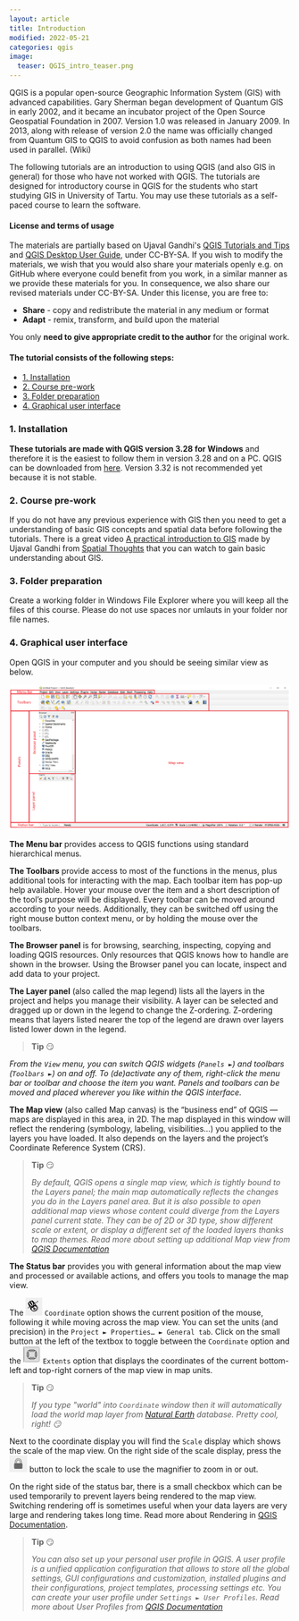 ```yaml
---
layout: article
title: Introduction
modified: 2022-05-21
categories: qgis
image:
  teaser: QGIS_intro_teaser.png
---
```


QGIS is a popular open-source Geographic Information System (GIS) with advanced capabilities. Gary Sherman began development of Quantum GIS in early 2002, and it became an incubator project of the Open Source Geospatial Foundation in 2007. Version 1.0 was released in January 2009. In 2013, along with release of version 2.0 the name was officially changed from Quantum GIS to QGIS to avoid confusion as both names had been used in parallel. (Wiki)

The following tutorials are an introduction to using QGIS (and also GIS in general) for those who have not worked with QGIS. The tutorials are designed for introductory course in QGIS for the students who start studying GIS in University of Tartu. You may use these tutorials as a self-paced course to learn the software.

#### License and terms of usage
The materials are partially based on Ujaval Gandhi's [QGIS Tutorials and Tips](https://www.qgistutorials.com/en/docs/introduction.html) and [QGIS Desktop User Guide](https://docs.qgis.org/3.28/en/docs/user_manual/index.html), under CC-BY-SA. If you wish to modify the materials, we wish that you would also share your materials openly e.g. on GitHub where everyone could benefit from you work, in a similar manner as we provide these materials for you.
In consequence, we also share our revised materials under CC-BY-SA.
Under this license, you are free to:
+ **Share** - copy and redistribute the material in any medium or format
+ **Adapt** - remix, transform, and build upon the material

You only **need to give appropriate credit to the author** for the original work.

#### The tutorial consists of the following steps:

- [1. Installation](#1-installation)
- [2. Course pre-work](#2-course-pre-work)
- [3. Folder preparation](#3-folder-preparation)
- [4. Graphical user interface](#4-graphical-user-interface)

### 1. Installation
**These tutorials are made with QGIS version 3.28 for Windows** and therefore it is the easiest to follow them in version 3.28 and on a PC. QGIS can be downloaded from [here](https://qgis.org/en/site/forusers/download.html). Version 3.32 is not recommended yet because it is not stable.

### 2. Course pre-work
If you do not have any previous experience with GIS then you need to get a understanding of basic GIS concepts and spatial data before following the tutorials. There is a great video [A practical introduction to GIS](https://www.youtube.com/watch?v=yfLjnK569XY) made by Ujaval Gandhi from [Spatial Thoughts](https://spatialthoughts.com/) that you can watch to gain basic understanding about GIS.

### 3. Folder preparation
Create a working folder in Windows File Explorer where you will keep all the files of this course. Please do not use spaces nor umlauts in your folder nor file names.

### 4. Graphical user interface
Open QGIS in your computer and you should be seeing similar view as below.

![image of GUI](../../images/1_user_interface.png)

**The Menu bar** provides access to QGIS functions using standard hierarchical menus.

**The Toolbars** provide access to most of the functions in the menus, plus additional tools for interacting with the map. Each toolbar item has pop-up help available. Hover your mouse over the item and a short description of the tool’s purpose will be displayed. Every toolbar can be moved around according to your needs. Additionally, they can be switched off using the right mouse button context menu, or by holding the mouse over the toolbars.

**The Browser panel** is for browsing, searching, inspecting, copying and loading QGIS resources. Only resources that QGIS knows how to handle are shown in the browser. Using the Browser panel you can locate, inspect and add data to your project.

**The Layer panel** (also called the map legend) lists all the layers in the project and helps you manage their visibility. A layer can be selected and dragged up or down in the legend to change the Z-ordering. Z-ordering means that layers listed nearer the top of the legend are drawn over layers listed lower down in the legend.

>**Tip** :smirk:
>
*From the `View` menu, you can switch QGIS widgets (`Panels ►`) and toolbars (`Toolbars ►`) on and off. To (de)activate any of them, right-click the menu bar or toolbar and choose the item you want. Panels and toolbars can be moved and placed wherever you like within the QGIS interface.*

**The Map view** (also called Map canvas) is the “business end” of QGIS — maps are displayed in this area, in 2D. The map displayed in this window will reflect the rendering (symbology, labeling, visibilities…) you applied to the layers you have loaded. It also depends on the layers and the project’s Coordinate Reference System (CRS).

>**Tip** :smirk:
>
>*By default, QGIS opens a single map view, which is tightly bound to the Layers panel; the main map automatically reflects the changes you do in the Layers panel area. But it is also possible to open additional map views whose content could diverge from the Layers panel current state. They can be of 2D or 3D type, show different scale or extent, or display a different set of the loaded layers thanks to map themes. Read more about setting up additional Map view from [QGIS Documentation](https://docs.qgis.org/3.22/en/docs/user_manual/introduction/qgis_gui.html#setting-additional-map-views)*

**The Status bar** provides you with general information about the map view and processed or available actions, and offers you tools to manage the map view.

The ![image of coordinate icon](../../images/icon_coordinate.png) `Coordinate` option shows the current position of the mouse, following it while moving across the map view. You can set the units (and precision) in the `Project ► Properties… ► General tab`. Click on the small button at the left of the textbox to toggle between the `Coordinate` option and the ![image of extent icon](../../images/icon_extents.png) `Extents` option that displays the coordinates of the current bottom-left and top-right corners of the map view in map units.

>**Tip** :smirk:
>
>*If you type "world" into `Coordinate` window then it will automatically load the world map layer from [Natural Earth](https://www.naturalearthdata.com/) database. Pretty cool, right! :smirk:*

Next to the coordinate display you will find the `Scale` display which shows the scale of the map view. On the right side of the scale display, press the ![image of lock icon](../../images/icon_lock.png) button to lock the scale to use the magnifier to zoom in or out.

On the right side of the status bar, there is a small checkbox which can be used temporarily to prevent layers being rendered to the map view. Switching rendering off is sometimes useful when your data layers are very large and rendering takes long time. Read more about Rendering in [QGIS Documentation](https://docs.qgis.org/3.28/en/docs/user_manual/map_views/map_view.html#controlling-map-rendering).

> **Tip** :smirk:
>
>*You can also set up your personal user profile in QGIS. A user profile is a unified application configuration that allows to store all the global settings, GUI configurations and customization, installed plugins and their configurations, project templates, processing settings etc. You can create your user profile under `Settings ► User Profiles`. Read more about User Profiles from [QGIS Documentation](https://docs.qgis.org/3.28/en/docs/user_manual/introduction/qgis_configuration.html#working-with-user-profiles)*
